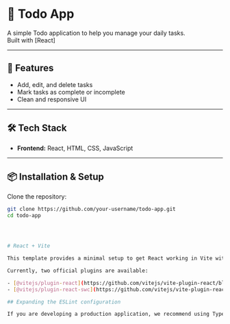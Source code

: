 # 📝 Todo App

A simple Todo application to help you manage your daily tasks.  
Built with [React]

---

## 🚀 Features
- Add, edit, and delete tasks  
- Mark tasks as complete or incomplete   
- Clean and responsive UI    

---

## 🛠️ Tech Stack
- **Frontend:** React, HTML, CSS, JavaScript    

---

## 📦 Installation & Setup

Clone the repository:
```bash
git clone https://github.com/your-username/todo-app.git
cd todo-app




# React + Vite

This template provides a minimal setup to get React working in Vite with HMR and some ESLint rules.

Currently, two official plugins are available:

- [@vitejs/plugin-react](https://github.com/vitejs/vite-plugin-react/blob/main/packages/plugin-react) uses [Babel](https://babeljs.io/) for Fast Refresh
- [@vitejs/plugin-react-swc](https://github.com/vitejs/vite-plugin-react/blob/main/packages/plugin-react-swc) uses [SWC](https://swc.rs/) for Fast Refresh

## Expanding the ESLint configuration

If you are developing a production application, we recommend using TypeScript with type-aware lint rules enabled. Check out the [TS template](https://github.com/vitejs/vite/tree/main/packages/create-vite/template-react-ts) for information on how to integrate TypeScript and [`typescript-eslint`](https://typescript-eslint.io) in your project.

